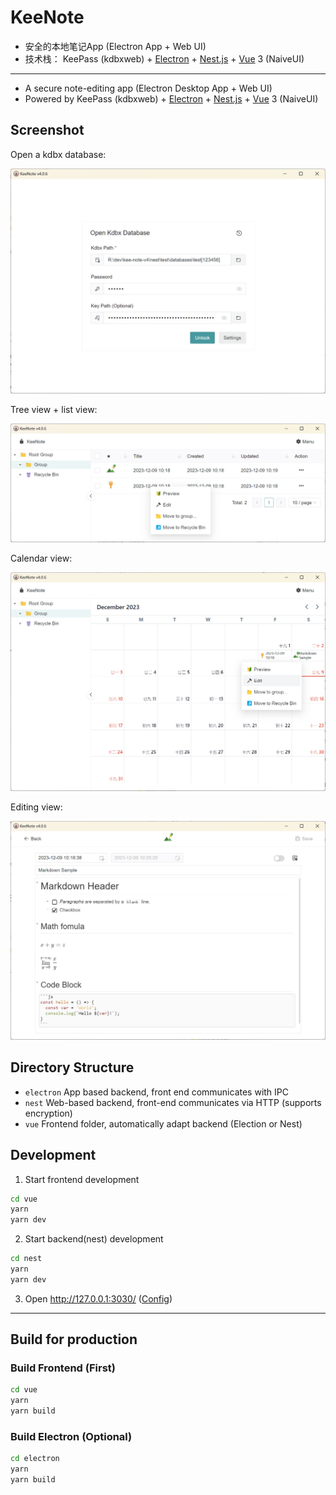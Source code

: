 # KeeNote

- 安全的本地笔记App (Electron App + Web UI)
- 技术栈： KeePass (kdbxweb) + [Electron](./electron) + [Nest.js](./electron/src/nest) + [Vue](./vue) 3 (NaiveUI)

---

- A secure note-editing app (Electron Desktop App + Web UI)
- Powered by KeePass (kdbxweb) + [Electron](./electron) + [Nest.js](./electron/src/nest) + [Vue](./vue) 3 (NaiveUI)

## Screenshot

Open a kdbx database:

![screenshot](./electron/test/screenshot1.jpg)

Tree view + list view:

![screenshot](./electron/test/screenshot2.jpg)

Calendar view:

![screenshot](./electron/test/screenshot4.jpg)

Editing view:

![screenshot](./electron/test/screenshot3.jpg)


## Directory Structure

- `electron` App based backend, front end communicates with IPC
- `nest` Web-based backend, front-end communicates via HTTP (supports encryption)
- `vue` Frontend folder, automatically adapt backend (Election or Nest)

## Development

1. Start frontend development

```sh
cd vue
yarn
yarn dev
```

2. Start backend(nest) development

```sh
cd nest
yarn
yarn dev
```

3. Open http://127.0.0.1:3030/ ([Config](./vue/vite.config.ts))

---

## Build for production

### Build Frontend (First)

```sh
cd vue
yarn
yarn build
```

### Build Electron (Optional)

```sh
cd electron
yarn
yarn build
```
